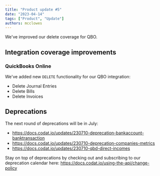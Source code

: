 ```yaml
---
title: "Product update #5"
date: "2023-04-14"
tags: ["Product", "Update"]
authors: mcclowes
---
```


We've improved our delete coverage for QBO.

<!--truncate-->

## Integration coverage improvements

### QuickBooks Online

We've added new `DELETE` functionality for our QBO integration:

- Delete Journal Entries
- Delete Bills
- Delete Invoices

## Deprecations

The next round of deprecations will be in July:

- <https://docs.codat.io/updates/230710-deprecation-bankaccount-banktransaction>
- <https://docs.codat.io/updates/230710-deprecation-companies-metrics>
- <https://docs.codat.io/updates/230710-qbd-direct-incomes>

Stay on top of deprecations by checking out and subscribing to our deprecation calendar here: <https://docs.codat.io/using-the-api/change-policy>